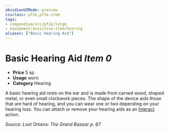 ```yaml
---
obsidianUIMode: preview
cssclass: pf2e,pf2e-item
tags:
- compendium/src/pf2e/lotgb
- equipment/assistive-item/hearing
aliases: ["Basic Hearing Aid"]
---
```

# Basic Hearing Aid *Item 0*  

- **Price** 5 sp
- **Usage** worn
- **Category** Hearing

A basic hearing aid rests on the ear and is made from carved wood, shaped metal, or even small clockwork pieces. The shape of the device aids those that are hard of hearing, and you can wear one or two depending on your hearing loss. You can attach or remove your hearing aids as an [Interact](interact.md) action.

*Source: Lost Omens: The Grand Bazaar p. 67*